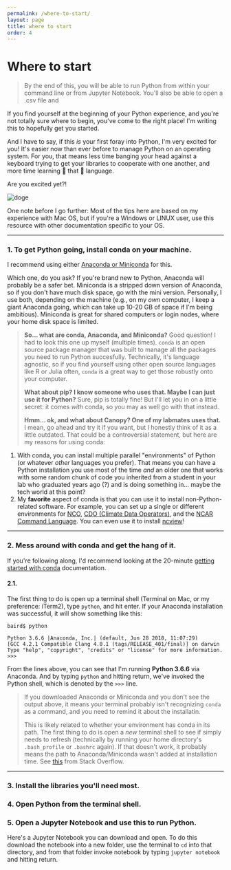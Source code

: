 ```yaml
---
permalink: /where-to-start/
layout: page
title: where to start
order: 4
---
```


# Where to start

> By the end of this, you will be able to run Python from within your command line or from Jupyter Notebook.  You'll also be able to open a .csv file and

If you find yourself at the beginning of your Python experience, and you're not totally sure where to begin, you've come to the right place!  I'm writing this to hopefully get you started.

And I have to say, if this *is* your first foray into Python, I'm very excited for you!  It's easier now than ever before to manage Python on an operating system.  For you, that means less time banging your head against a keyboard trying to get your libraries to cooperate with one another, and more time learning :clap: that :clap: language.

Are you excited yet?!

![doge](https://media.giphy.com/media/9gn4lhW6wiQ6c/giphy.gif)

One note before I go further:  Most of the tips here are based on my experience with Mac OS, but if you're a Windows or LINUX user, use this resource with other documentation specific to your OS.

---

### 1. To get Python going, install conda on your machine.

I recommend using either [Anaconda or Miniconda][conda.io] for this.

Which one, do you ask?  If you're brand new to Python, Anaconda will probably be a safer bet.  Miniconda is a stripped down version of Anaconda, so if you don't have much disk space, go with the mini version.  Personally, I use both, depending on the machine (e.g., on my *own* computer, I keep a giant Anaconda going, which can take up 10-20 GB of space if I'm being ambitious).  Miniconda is great for shared computers or login nodes, where your home disk space is limited.

> **So... what are conda, Anaconda, and Miniconda?**  Good question!  I had to look this one up myself (multiple times).  ```conda``` is an open source package manager that was built to manage all the packages you need to run Python succesfully.  Technically, it's language agnostic, so if you find yourself using other open source languages like R or Julia often, ```conda``` is a great way to get those robustly onto your computer.
>
> **What about pip?  I know someone who uses that.  Maybe I can just use it for Python?**
> Sure, pip is totally fine!  But I'll let you in on a little secret:  it comes *with* conda, so you may as well go with that instead.
>
> **Hmm... ok, and what about Canopy?  One of my labmates uses that.**
> I mean, go ahead and try it if you want, but I honestly think of it as a little outdated.  That could be a controversial statement, but here are my reasons for using conda:

1.  With conda, you can install multiple parallel "environments" of Python (or whatever *other* languages you prefer).  That means you can have a Python installation you use most of the time *and* an older one that works with some random chunk of code you inherited from a student in your lab who graduated years ago (?) and is doing something in... maybe the tech world at this point?
2.  My **favorite** aspect of conda is that you can use it to install non-Python-related software.  For example, you can set up a single or different environments for [NCO][nco-link], [CDO (Climate Data Operators)][cdo-link], and the [NCAR Command Language][ncl-link].  You can even use it to install [ncview][ncview-link]!

---

### 2. Mess around with conda and get the hang of it.

If you're following along, I'd recommend looking at the 20-minute [getting started with conda][conda-tutorial-link] documentation.

#### 2.1.  

The first thing to do is open up a terminal shell (Terminal on Mac, or my preference:  iTerm2), type ```python```, and hit enter.  If your Anaconda installation was successful, it will show something like this:

```
baird$ python

Python 3.6.6 |Anaconda, Inc.| (default, Jun 28 2018, 11:07:29)
[GCC 4.2.1 Compatible Clang 4.0.1 (tags/RELEASE_401/final)] on darwin
Type "help", "copyright", "credits" or "license" for more information.
>>>
```

From the lines above, you can see that I'm running **Python 3.6.6** via Anaconda.  And by typing ```python``` and hitting return, we've invoked the Python shell, which is denoted by the ```>>>``` line.

> If you downloaded Anaconda or Miniconda and you don't see the output above, it means your terminal probably isn't recognizing ```conda``` as a command, and you need to remind it about the installatin.
>
> This is likely related to whether your environment has conda in its path.  The first thing to do is open a *new* terminal shell to see if simply needs to refresh (technically by running your home directory's ```.bash_profile``` or ```.bashrc``` again).  If that doesn't work, it probably means the path to Anaconda/Miniconda wasn't added at installation time.  See [this]() from Stack Overflow.

---

### 3. Install the libraries you'll need most.



### 4. Open Python from the terminal shell.

### 5. Open a Jupyter Notebook and use this to run Python.

Here's a Jupyter Notebook you can download and open.  To do this download the notebook into a new folder, use the terminal to ```cd``` into that directory, and from that folder invoke notebook by typing ```jupyter notebook``` and hitting return.


<!--
### 6. Use pandas to open a .csv file.

### 7. Make a quick plot of El Niño SSTs.

Check out 1997-1998!  That one was aggressive.

### 8. Save that figure.

### 9. Go get some coffee.

Or grab some tea?  Seriously, you deserve it.  This can be frustrating.
-->

[conda-tutorial-link]: https://conda.io/docs/user-guide/getting-started.html
[conda.io]: https://conda.io/docs/user-guide/install/download.html
[ncview-link]: https://conda.io/docs/user-guide/install/download.html
[nco-link]: https://conda.io/docs/user-guide/install/download.html
[ncl-link]: https://conda.io/docs/user-guide/install/download.html
[cdo-link]: https://conda.io/docs/user-guide/install/download.html
